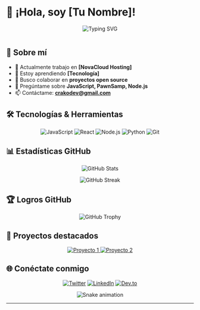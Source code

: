 # 👋 ¡Hola, soy [Tu Nombre]! 

<div align="center">
  <img src="https://readme-typing-svg.herokuapp.com?font=Fira+Code&size=30&duration=3000&pause=1000&color=2E9EF4&center=true&vCenter=true&width=600&lines=Desarrollador+Full+Stack;Entusiasta+de+la+tecnología;Aprendiz+constante" alt="Typing SVG" />
</div>

<p align="center">
  <img src="https://komarev.com/ghpvc/?username=tu-usuario&style=flat-square&color=blue" alt=""/>
</p>

## 🚀 Sobre mí

- 🔭 Actualmente trabajo en **[NovaCloud Hosting]**
- 🌱 Estoy aprendiendo **[Tecnología]**
- 👯 Busco colaborar en **proyectos open source**
- 💬 Pregúntame sobre **JavaScript, PawnSamp, Node.js**
- 📫 Contáctame: **crakodev@gmail.com**

## 🛠️ Tecnologías & Herramientas

<p align="center">
  <img src="https://img.shields.io/badge/JavaScript-F7DF1E?style=for-the-badge&logo=javascript&logoColor=black" alt="JavaScript" />
  <img src="https://img.shields.io/badge/React-20232A?style=for-the-badge&logo=react&logoColor=61DAFB" alt="React" />
  <img src="https://img.shields.io/badge/Node.js-339933?style=for-the-badge&logo=nodedotjs&logoColor=white" alt="Node.js" />
  <img src="https://img.shields.io/badge/Python-3776AB?style=for-the-badge&logo=python&logoColor=white" alt="Python" />
  <img src="https://img.shields.io/badge/Git-F05032?style=for-the-badge&logo=git&logoColor=white" alt="Git" />
</p>

## 📊 Estadísticas GitHub

<p align="center">
  <img src="https://github-readme-stats.vercel.app/api?username=CrakoDev&show_icons=true&theme=tokyonight" alt="GitHub Stats" />
</p>

<p align="center">
  <img src="https://github-readme-streak-stats.herokuapp.com/?user=CrakoDev&theme=tokyonight" alt="GitHub Streak" />
</p>

## 🏆 Logros GitHub

<p align="center">
  <img src="https://github-profile-trophy.vercel.app/?username=CrakoDev&theme=tokyonight&column=7" alt="GitHub Trophy" />
</p>

## 🎯 Proyectos destacados

<p align="center">
  <a href="https://github.com/CrakoDev/proyecto-1">
    <img src="https://github-readme-stats.vercel.app/api/pin/?username=CrakoDev&repo=proyecto-1&theme=tokyonight" alt="Proyecto 1" />
  </a>
  <a href="https://github.com/CrakoDev/proyecto-2">
    <img src="https://github-readme-stats.vercel.app/api/pin/?username=CrakoDev&repo=proyecto-2&theme=tokyonight" alt="Proyecto 2" />
  </a>
</p>

## 🌐 Conéctate conmigo

<p align="center">
  <a href="https://twitter.com/CrakoDev"><img src="https://img.shields.io/badge/Twitter-%231DA1F2.svg?style=for-the-badge&logo=Twitter&logoColor=white" alt="Twitter" /></a>
  <a href="https://linkedin.com/in/CrakoDev"><img src="https://img.shields.io/badge/LinkedIn-%230077B5.svg?style=for-the-badge&logo=linkedin&logoColor=white" alt="LinkedIn" /></a>
  <a href="https://dev.to/CrakoDev"><img src="https://img.shields.io/badge/dev.to-0A0A0A?style=for-the-badge&logo=dev.to&logoColor=white" alt="Dev.to" /></a>
</p>

<p align="center">
  <img src="https://github.com/CrakoDev/CrakoDev/blob/output/github-contribution-grid-snake.svg" alt="Snake animation" />
</p>

---

<div align="center">
  <img src="https://raw.githubusercontent.com/BrunnerLivio/brunnerlivio/master/images/marquee.svg" alt="" />
</div>
